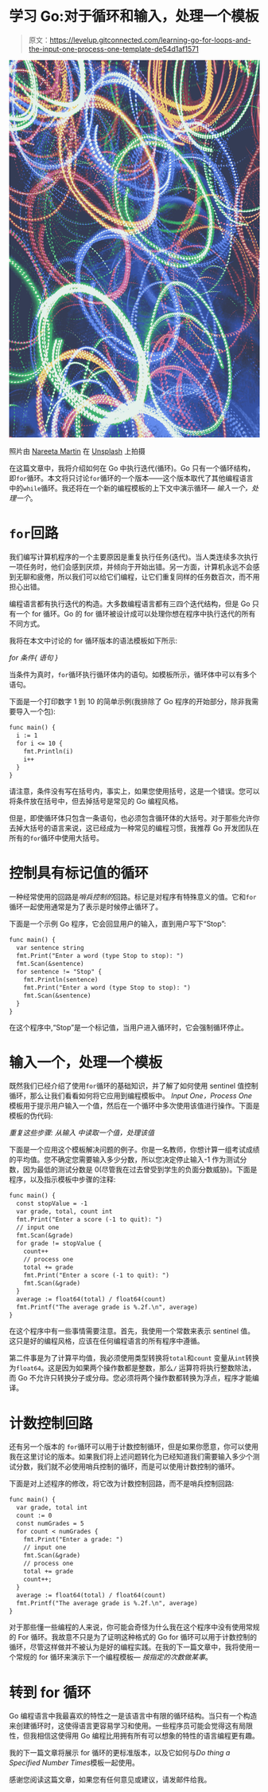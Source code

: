 # 学习 Go:对于循环和输入，处理一个模板

> 原文：<https://levelup.gitconnected.com/learning-go-for-loops-and-the-input-one-process-one-template-de54d1af1571>

![](img/bcfb39675228a5627508ca90550eb76e.png)

照片由 [Nareeta Martin](https://unsplash.com/@splashabout?utm_source=medium&utm_medium=referral) 在 [Unsplash](https://unsplash.com?utm_source=medium&utm_medium=referral) 上拍摄

在这篇文章中，我将介绍如何在 Go 中执行迭代(循环)。Go 只有一个循环结构，即`for`循环。本文将只讨论`for`循环的一个版本——这个版本取代了其他编程语言中的`while`循环。我还将在一个新的编程模板的上下文中演示循环— *输入一个，处理一个*。

# `for`回路

我们编写计算机程序的一个主要原因是重复执行任务(迭代)。当人类连续多次执行一项任务时，他们会感到厌烦，并倾向于开始出错。另一方面，计算机永远不会感到无聊和疲倦，所以我们可以给它们编程，让它们重复同样的任务数百次，而不用担心出错。

编程语言都有执行迭代的构造。大多数编程语言都有三四个迭代结构，但是 Go 只有一个 for 循环。Go 的 for 循环被设计成可以处理你想在程序中执行迭代的所有不同方式。

我将在本文中讨论的 for 循环版本的语法模板如下所示:

*for 条件{
语句
}*

当条件为真时，`for`循环执行循环体内的语句。如模板所示，循环体中可以有多个语句。

下面是一个打印数字 1 到 10 的简单示例(我排除了 Go 程序的开始部分，除非我需要导入一个包):

```
func main() {
  i := 1
  for i <= 10 {
    fmt.Println(i)
    i++
  }
}
```

请注意，条件没有写在括号内，事实上，如果您使用括号，这是一个错误。您可以将条件放在括号中，但去掉括号是常见的 Go 编程风格。

但是，即使循环体只包含一条语句，也必须包含循环体的大括号。对于那些允许你去掉大括号的语言来说，这已经成为一种常见的编程习惯，我推荐 Go 开发团队在所有的`for`循环中使用大括号。

# 控制具有标记值的循环

一种经常使用的回路是*哨兵控制的*回路。标记是对程序有特殊意义的值。它和`for`循环一起使用通常是为了表示是时候停止循环了。

下面是一个示例 Go 程序，它会回显用户的输入，直到用户写下“Stop”:

```
func main() {
  var sentence string
  fmt.Print("Enter a word (type Stop to stop): ")
  fmt.Scan(&sentence)
  for sentence != "Stop" {
    fmt.Println(sentence)
    fmt.Print("Enter a word (type Stop to stop): ")
    fmt.Scan(&sentence)
  }
}
```

在这个程序中,“Stop”是一个标记值，当用户进入循环时，它会强制循环停止。

# 输入一个，处理一个模板

既然我们已经介绍了使用`for`循环的基础知识，并了解了如何使用 sentinel 值控制循环，那么让我们看看如何将它应用到编程模板中。 *Input One，Process One* 模板用于提示用户输入一个值，然后在一个循环中多次使用该值进行操作。下面是模板的伪代码:

*重复这些步骤:
从输入
中读取一个值，处理该值*

下面是一个应用这个模板解决问题的例子。你是一名教师，你想计算一组考试成绩的平均值。您不确定您需要输入多少分数，所以您决定停止输入-1 作为测试分数，因为最低的测试分数是 0(尽管我在过去曾受到学生的负面分数威胁)。下面是程序，以及指示模板中步骤的注释:

```
func main() {
  const stopValue = -1
  var grade, total, count int
  fmt.Print("Enter a score (-1 to quit): ")
  // input one
  fmt.Scan(&grade)
  for grade != stopValue {
    count++
    // process one
    total += grade
    fmt.Print("Enter a score (-1 to quit): ")
    fmt.Scan(&grade)
  }
  average := float64(total) / float64(count)
  fmt.Printf("The average grade is %.2f.\n", average)
}
```

在这个程序中有一些事情需要注意。首先，我使用一个常数来表示 sentinel 值。这只是好的编程风格，应该在任何编程语言的所有程序中遵循。

第二件事是为了计算平均值，我必须使用类型转换将`total`和`count` 变量从`int`转换为`float64`。这是因为如果两个操作数都是整数，那么`/` 运算符将执行整数除法，而 Go 不允许只转换分子或分母。您必须将两个操作数都转换为浮点，程序才能编译。

# 计数控制回路

还有另一个版本的 `for`循环可以用于计数控制循环，但是如果你愿意，你可以使用我在这里讨论的版本。如果我们将上述问题转化为已经知道我们需要输入多少个测试分数，我们就不必使用哨兵控制的循环，而是可以使用计数控制的循环。

下面是对上述程序的修改，将它改为计数控制回路，而不是哨兵控制回路:

```
func main() {
  var grade, total int
  count := 0
  const numGrades = 5
  for count < numGrades {
    fmt.Print("Enter a grade: ")
    // input one
    fmt.Scan(&grade)
    // process one
    total += grade
    count++;
  }
  average := float64(total) / float64(count)
  fmt.Printf("The average grade is %.2f.\n", average)
}
```

对于那些懂一些编程的人来说，你可能会奇怪为什么我在这个程序中没有使用常规的 For 循环。我故意不只是为了证明这种格式的 Go for 循环可以用于计数控制的循环，尽管这样做并不被认为是好的编程实践。在我的下一篇文章中，我将使用一个常规的 for 循环来演示下一个编程模板— *按指定的次数做某事*。

# 转到 for 循环

Go 编程语言中我最喜欢的特性之一是该语言中有限的循环结构。当只有一个构造来创建循环时，这使得语言更容易学习和使用。一些程序员可能会觉得这有局限性，但我相信这使得用 Go 编程比用拥有所有可以想象的特性的语言编程更有趣。

我的下一篇文章将展示 for 循环的更标准版本，以及它如何与*Do thing a Specified Number Times*模板一起使用。

感谢您阅读这篇文章，如果您有任何意见或建议，请发邮件给我。